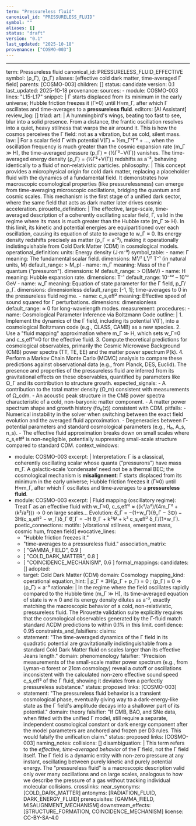 ```yaml
---
term: "Pressureless fluid"
canonical_id: "PRESSURELESS_FLUID"
symbol: ""
aliases: []
status: "draft"
version: "0.1"
last_updated: "2025-10-18"
provenance: ["COSMO-003"]
---
```


---
term: Pressureless fluid
canonical_id: PRESSURELESS_FLUID_EFFECTIVE
symbol: ⟨ρ_Γ⟩, ⟨p_Γ⟩
aliases: [effective cold dark matter, time-averaged Γ field]
parents: [COSMO-003]
children: []
status: candidate
version: 0.1
last_updated: 2025-10-18
provenance:
  sources:
    - module: COSMO-003
      lines: "L15-L17"
      snippet: |
        Γ starts displaced from its minimum in the early universe; Hubble friction freezes it (Γ̇≈0) until H≈m_Γ, after which Γ oscillates and time-averages to a **pressureless fluid**.
  editors: [AI Assistant]
  review_log: []
triad:
  art: |
    A hummingbird's wings, beating too fast to see, blur into a solid presence. From a distance, the frantic oscillation resolves into a quiet, heavy stillness that warps the air around it. This is how the cosmos perceives the Γ field: not as a vibration, but as cold, silent mass.
  law: |
    For a scalar field Γ with potential V(Γ) = ½m_Γ²Γ² + ..., when the oscillation frequency is much greater than the cosmic expansion rate (m_Γ ≫ H), the time-averaged pressure ⟨p_Γ⟩ = ⟨½Γ̇²−V(Γ)⟩ vanishes. The time-averaged energy density ⟨ρ_Γ⟩ = ⟨½Γ̇²+V(Γ)⟩ redshifts as a⁻³, behaving identically to a fluid of non-relativistic particles.
  philosophy: |
    This concept provides a microphysical origin for cold dark matter, replacing a placeholder fluid with the dynamics of a fundamental field. It demonstrates how macroscopic cosmological properties (like pressurelessness) can emerge from time-averaging microscopic oscillations, bridging the quantum and cosmic scales. This mechanism is the first stage of a unified dark sector, where the same field that acts as dark matter later drives cosmic acceleration.
pirouette_definition: |
  The effective, large-scale, time-averaged description of a coherently oscillating scalar field, Γ, valid in the regime where its mass is much greater than the Hubble rate (m_Γ ≫ H). In this limit, its kinetic and potential energies are equipartitioned over each oscillation, causing its equation of state to average to w_Γ ≈ 0. Its energy density redshifts precisely as matter (ρ_Γ ∝ a⁻³), making it operationally indistinguishable from Cold Dark Matter (CDM) in cosmological models.
operational_definition:
  units: Energy density (J·m⁻³)
  symbol_table:
    - name: Γ
      meaning: The fundamental scalar field.
      dimensions: M¹/² L¹/² T⁻¹ (in natural units, M)
      default_range: > M_pl
    - name: m_Γ
      meaning: Mass of the Γ quantum ("pressuron").
      dimensions: M
      default_range: > O(MeV)
    - name: H
      meaning: Hubble expansion rate.
      dimensions: T⁻¹
      default_range: 10⁻⁴² – 10¹⁰ GeV
    - name: w_Γ
      meaning: Equation of state parameter for the Γ field, p_Γ/ρ_Γ.
      dimensions: dimensionless
      default_range: [-1, 1]; time-averages to 0 in the pressureless fluid regime.
    - name: c_s,eff²
      meaning: Effective speed of sound squared for Γ perturbations.
      dimensions: dimensionless
      default_range: ≈ 0 for long-wavelength modes.
  measurement:
    procedures:
      - name: Cosmological Parameter Inference via Boltzmann Code
        outline: |
          1. Implement the dynamics of the Γ field, including its potential V(Γ), into a cosmological Boltzmann code (e.g., CLASS, CAMB) as a new species.
          2. Use a "fluid mapping" approximation where m_Γ ≫ H, which sets w_Γ=0 and c_s,eff²≈0 for the effective fluid.
          3. Compute theoretical predictions for cosmological observables, primarily the Cosmic Microwave Background (CMB) power spectra (TT, TE, EE) and the matter power spectrum P(k).
          4. Perform a Markov Chain Monte Carlo (MCMC) analysis to compare these predictions against observational data (e.g., from Planck, DES, Euclid). The presence and properties of the pressureless fluid are inferred from its gravitational effects on these observables, quantified by parameters like Ω_Γ and its contribution to structure growth.
        expected_signals:
          - A contribution to the total matter density (Ω_m) consistent with measurements of Ω_cdm.
          - An acoustic peak structure in the CMB power spectra characteristic of a cold, non-baryonic matter component.
          - A matter power spectrum shape and growth history (fσ₈(z)) consistent with CDM.
        pitfalls:
          - Numerical instability in the solver when switching between the exact field evolution and the averaged fluid approximation.
          - Degeneracies between Γ-potential parameters and standard cosmological parameters (e.g., H₀, A_s, n_s).
          - The effective fluid approximation breaks down on small scales where c_s,eff² is non-negligible, potentially suppressing small-scale structure compared to standard CDM.
context_windows:
  - module: COSMO-003
    excerpt: |
      Interpretation: Γ is a classical, coherently oscillating scalar whose quanta (“pressurons”) have mass m_Γ. A galactic‑scale ‘condensate’ need not be a thermal BEC; the cosmological mechanism is **misalignment**: Γ starts displaced from its minimum in the early universe; Hubble friction freezes it (Γ̇≈0) until H≈m_Γ, after which Γ oscillates and time‑averages to a **pressureless fluid**.
  - module: COSMO-003
    excerpt: |
      Fluid mapping (oscillatory regime):
      Treat Γ as an effective fluid with w_Γ≈0, c_s,eff² ≈ ⟨(k²/a²)/(4m_Γ² + (k²/a²))⟩ → 0 on large scales...
      Evolution:
      δ̇_Γ = −(1+w_Γ)(θ_Γ − 3Φ̇) − 3H(c_s,eff² − w_Γ)δ_Γ
      θ̇_Γ = −H θ_Γ + k²Ψ + k² c_s,eff² δ_Γ/(1+w_Γ).
poetic_connections:
  motifs: [vibrational stillness, emergent mass, cosmic hum, frozen field]
  evocative_lines:
    - "Hubble friction freezes it."
    - "time-averages to a pressureless fluid."
  association_matrix:
    - [ "GAMMA_FIELD", 0.9 ]
    - [ "COLD_DARK_MATTER", 0.8 ]
    - [ "COINCIDENCE_MECHANISM", 0.6 ]
formal_mappings:
  candidates: []
  adopted:
    - target: Cold Dark Matter (CDM)
      domain: Cosmology
      mapping_kind: operational
      equation_hint: |
        ρ̇_Γ + 3H(ρ_Γ + p_Γ) = 0  ;  ⟨p_Γ⟩ ≈ 0  =>  ⟨ρ_Γ⟩ ∝ a⁻³
      rationale: |
        In the regime where the field oscillates rapidly compared to the Hubble time (m_Γ ≫ H), its time-averaged equation of state is w ≈ 0 and its energy density dilutes as a⁻³, exactly matching the macroscopic behavior of a cold, non-relativistic, pressureless fluid. The Pirouette validation suite explicitly requires that the cosmological observables generated by the Γ-fluid match standard ΛCDM predictions to within 0.1% in this limit.
      confidence: 0.95
constraints_and_falsifiers:
  claims:
    - statement: "The time-averaged dynamics of the Γ field in its quadratic potential are gravitationally indistinguishable from a standard Cold Dark Matter fluid on scales larger than its effective Jeans length."
      domain: phenomenology
      falsifier: "Precision measurements of the small-scale matter power spectrum (e.g., from Lyman-α forest or 21cm cosmology) reveal a cutoff or oscillations inconsistent with the calculated non-zero effective sound speed c_s,eff² of the Γ fluid, showing it deviates from a perfectly pressureless substance."
      status: proposed
      links: [COSMO-003]
    - statement: "The pressureless fluid behavior is a transient cosmological phase, eventually giving way to a dark-energy-like state as the Γ field's amplitude decays into a shallower part of its potential."
      domain: theory
      falsifier: "If CMB, BAO, and SNe data, when fitted with the unified Γ model, still require a separate, independent cosmological constant or dark energy component after the model parameters are anchored and frozen per D3 rules. This would falsify the unification claim."
      status: proposed
      links: [COSMO-003]
naming_notes:
  collisions: []
  disambiguation: |
    This term refers to the *effective, time-averaged behavior* of the Γ field, not the Γ field itself. The Γ field is a dynamic entity with non-zero pressure at any instant, oscillating between purely kinetic and purely potential energy. The "pressureless fluid" is a macroscopic description valid only over many oscillations and on large scales, analogous to how we describe the pressure of a gas without tracking individual molecular collisions.
crosslinks:
  near_synonyms: [COLD_DARK_MATTER]
  antonyms: [RADIATION_FLUID, DARK_ENERGY_FLUID]
  prerequisites: [GAMMA_FIELD, MISALIGNMENT_MECHANISM]
  downstream_effects: [STRUCTURE_FORMATION, COINCIDENCE_MECHANISM]
license: CC-BY-SA-4.0